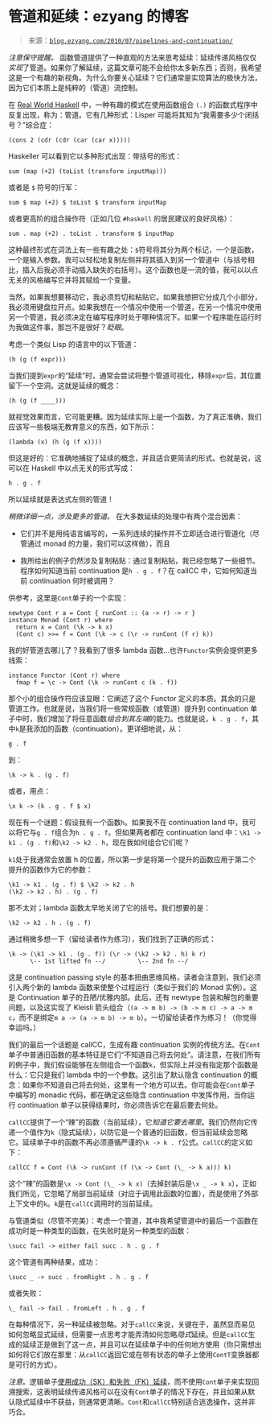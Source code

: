 <!--yml

category: 未分类

date: 2024-07-01 18:18:13

-->

# 管道和延续：ezyang 的博客

> 来源：[`blog.ezyang.com/2010/07/pipelines-and-continuation/`](http://blog.ezyang.com/2010/07/pipelines-and-continuation/)

*注意保守提醒。* 函数管道提供了一种直观的方法来思考延续：延续传递风格仅仅*实现*了管道。如果你了解延续，这篇文章可能不会给你太多新东西；否则，我希望这是一个有趣的新视角。为什么你要关心延续？它们通常是实现算法的极快方法，因为它们本质上是纯粹的（管道）流控制。

在 [Real World Haskell](http://book.realworldhaskell.org/read/io-case-study-a-library-for-searching-the-filesystem.html) 中，一种有趣的模式在使用函数组合 `(.)` 的函数式程序中反复出现，称为：管道。它有几种形式：Lisper 可能将其知为“我需要多少个闭括号？”综合症：

```
(cons 2 (cdr (cdr (car (car x)))))

```

Haskeller 可以看到它以多种形式出现：带括号的形式：

```
sum (map (+2) (toList (transform inputMap)))

```

或者是 `$` 符号的行军：

```
sum $ map (+2) $ toList $ transform inputMap

```

或者更高阶的组合操作符（正如几位 `#haskell` 的居民建议的良好风格）：

```
sum . map (+2) . toList . transform $ inputMap

```

这种最终形式在词法上有一些有趣之处：`$`符号将其分为两个标记，一个是函数，一个是输入参数。我可以轻松地复制左侧并将其插入到另一个管道中（与括号相比，插入后我必须手动插入缺失的右括号）。这个函数也是一流的值，我可以以点无关的风格编写它并将其赋给一个变量。

当然，如果我想要移动它，我必须剪切和粘贴它。如果我想把它分成几个小部分，我必须用键盘拉开点。如果我想在一个情况中使用一个管道，在另一个情况中使用另一个管道，我必须决定在编写程序时处于哪种情况下。如果一个程序能在运行时为我做这件事，那岂不是很好？*眨眼*。

考虑一个类似 Lisp 的语言中的以下管道：

```
(h (g (f expr)))

```

当我们提到`expr`的“延续”时，通常会尝试将整个管道可视化，移除`expr`后，其位置留下一个空洞。这就是延续的概念：

```
(h (g (f ____)))

```

就视觉效果而言，它可能更糟。因为延续实际上是一个函数，为了真正准确，我们应该写一些极端无教育意义的东西，如下所示：

```
(lambda (x) (h (g (f x))))

```

但这是好的：它准确地捕捉了延续的概念，并且适合更简洁的形式。也就是说，这可以在 Haskell 中以点无关的形式写成：

```
h . g . f

```

所以延续就是表达式左侧的管道！

*稍微详细一点，涉及更多的管道。* 在大多数延续的处理中有两个混合因素：

+   它们并不是用纯语言编写的，一系列连续的操作并不立即适合进行管道化（尽管通过 monad 的力量，我们可以这样做），而且

+   我所给出的例子仍然涉及复制粘贴：通过复制粘贴，我已经忽略了一些细节。程序如何知道当前 continuation 是`h . g . f`？在 callCC 中，它如何知道当前 continuation 何时被调用？

供参考，这里是`Cont`单子的一个实现：

```
newtype Cont r a = Cont { runCont :: (a -> r) -> r }
instance Monad (Cont r) where
  return x = Cont (\k -> k x)
  (Cont c) >>= f = Cont (\k -> c (\r -> runCont (f r) k))

```

我的好管道去哪儿了？我看到了很多 lambda 函数...也许`Functor`实例会提供更多线索：

```
instance Functor (Cont r) where
  fmap f = \c -> Cont (\k -> runCont c (k . f))

```

那个小的组合操作符应该显眼：它阐述了这个 Functor 定义的本质。其余的只是管道工作。也就是说，当我们将一些常规函数（或管道）提升到 continuation 单子中时，我们增加了将任意函数*组合到其左端*的能力。也就是说，`k . g . f`，其中`k`是我添加的函数（continuation）。更详细地说，从：

```
g . f

```

到：

```
\k -> k . (g . f)

```

或者，用点：

```
\x k -> (k . g . f $ x)

```

现在有一个谜题：假设我有一个函数`h`。如果我不在 continuation land 中，我可以将它与`g . f`组合为`h . g . f`。但如果两者都在 continuation land 中：`\k1 -> k1 . (g . f)`和`\k2 -> k2 . h`，现在我如何组合它们呢？

`k1`处于我通常会放置 h 的位置，所以第一步是将第一个提升的函数应用于第二个提升的函数作为它的参数：

```
\k1 -> k1 . (g . f) $ \k2 -> k2 . h
(\k2 -> k2 . h) . (g . f)

```

那不太对；lambda 函数太早地关闭了它的括号。我们想要的是：

```
\k2 -> k2 . h . (g . f)

```

通过稍微多想一下（留给读者作为练习），我们找到了正确的形式：

```
\k -> (\k1 -> k1 . (g . f)) (\r -> (\k2 -> k2 . h) k r)
      \-- 1st lifted fn --/         \-- 2nd fn --/

```

这是 continuation passing style 的基本扭曲思维风格，读者会注意到，我们必须引入两个新的 lambda 函数来使整个过程运行（类似于我们的 Monad 实例）。这是 Continuation 单子的丑陋/优雅内部。此后，还有 newtype 包装和解包的重要问题，以及这实现了 Kleisli 箭头组合（`(a -> m b) -> (b -> m c) -> a -> m c`，而不是绑定`m a -> (a -> m b) -> m b`）。一切留给读者作为练习！（你觉得幸运吗。）

我们的最后一个话题是 callCC，生成有趣 continuation 实例的传统方法。在`Cont`单子中普通旧函数的基本特征是它们“不知道自己将去何处”。请注意，在我们所有的例子中，我们假设能够在左侧组合一个函数`k`，但实际上并没有指定那个函数是什么：它只是我们 lambda 中的一个参数。这引出了默认隐含 continuation 的概念：如果你不知道自己将去何处，这里有一个地方可以去。你可能会在`Cont`单子中编写的 monadic 代码，都在确定这些隐含 continuation 中发挥作用，当你运行 continuation 单子以获得结果时，你必须告诉它在最后要去何处。

`callCC`提供了一个“辣”的函数（当前延续），它*知道它要去哪里*。我们仍然向它传递一个值作为`k`（隐式延续），以防它是一个普通的旧函数，但当前延续会忽略它。延续单子中的函数不再必须遵循严谨的`\k -> k . f`公式。`callCC`的定义如下：

```
callCC f = Cont (\k -> runCont (f (\x -> Cont (\_ -> k a))) k)

```

这个“辣”的函数是`\x -> Cont (\_ -> k x)`（去掉封装后是`\x _ -> k x`），正如我们所见，它忽略了局部当前延续（对应于调用此函数的位置），而是使用了外部上下文中的`k`。`k`是在`callCC`调用时的当前延续。

与管道类似（尽管不完美）：考虑一个管道，其中我希望管道中的最后一个函数在成功时是一种类型的函数，在失败时是另一种类型的函数：

```
\succ fail -> either fail succ . h . g . f

```

这个管道有两种结果，成功：

```
\succ _ -> succ . fromRight . h . g . f

```

或者失败：

```
\_ fail -> fail . fromLeft . h . g . f

```

在每种情况下，另一种延续被忽略。对于`callCC`来说，关键在于，虽然显而易见如何忽略显式延续，但需要一点思考才能弄清如何忽略*隐式*延续。但是`callCC`生成的延续正是做到了这一点，并且可以在延续单子中的任何地方使用（你只需想出如何将它们放在那里：从`callCC`返回它或在带有状态的单子上使用`ContT`变换器都是可行的方式）。

*注意*。逻辑单子[使用成功（SK）和失败（FK）延续](http://hackage.haskell.org/packages/archive/logict/0.2.3/doc/html/src/Control-Monad-Logic.html)，而不使用`Cont`单子来实现回溯搜索，这表明延续传递风格可以在没有`Cont`单子的情况下存在，并且如果从默认隐式延续中不获益，则通常更清晰。`Cont`和`callCC`特别适合逃逸操作，这并非巧合。
